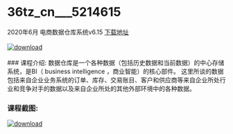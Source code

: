 # 36tz_cn___5214615
2020年6月 电商数据仓库系统v6.15
[下载地址](http://www.36tz.cn/article/5214615 "下载地址")
<br/></br>[![download](http://36tz.cn/muke_img/2020_07_1-87-300x223.png "下载地址")](http://www.36tz.cn/article/5214615 "下载地址")
<br/></br>### 课程介绍:
数据仓库是一个各种数据（包括历史数据和当前数据）的中心存储系统，是BI（ business intelligence ，商业智能）的核心部件。
这里所谈的数据包括来自企业业务系统的订单、库存、交易账目、客户和供应商等来自企业所处行业和竞争对手的数据以及来自企业所处的其他外部环境中的各种数据。

### 课程截图:
[![download](http://36tz.cn/muke_img/2020_07_2-87.png "下载地址")](http://www.36tz.cn/article/5214615 "下载地址")

